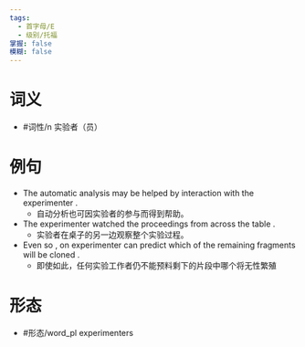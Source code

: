 ```yaml
---
tags:
  - 首字母/E
  - 级别/托福
掌握: false
模糊: false
---
```

# 词义
- #词性/n  实验者（员）
# 例句
- The automatic analysis may be helped by interaction with the experimenter .
	- 自动分析也可因实验者的参与而得到帮助。
- The experimenter watched the proceedings from across the table .
	- 实验者在桌子的另一边观察整个实验过程。
- Even so , on experimenter can predict which of the remaining fragments will be cloned .
	- 即使如此，任何实验工作者仍不能预料剩下的片段中哪个将无性繁殖
# 形态
- #形态/word_pl experimenters
